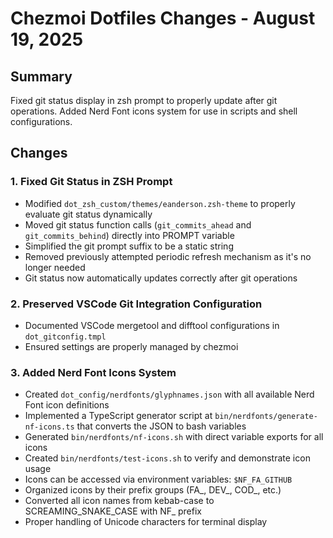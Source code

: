 # Chezmoi Dotfiles Changes - August 19, 2025

## Summary

Fixed git status display in zsh prompt to properly update after git operations. Added Nerd Font icons system for use in scripts and shell configurations.

## Changes

### 1. Fixed Git Status in ZSH Prompt

- Modified `dot_zsh_custom/themes/eanderson.zsh-theme` to properly evaluate git status dynamically
- Moved git status function calls (`git_commits_ahead` and `git_commits_behind`) directly into PROMPT variable
- Simplified the git prompt suffix to be a static string
- Removed previously attempted periodic refresh mechanism as it's no longer needed
- Git status now automatically updates correctly after git operations

### 2. Preserved VSCode Git Integration Configuration

- Documented VSCode mergetool and difftool configurations in `dot_gitconfig.tmpl`
- Ensured settings are properly managed by chezmoi

### 3. Added Nerd Font Icons System

- Created `dot_config/nerdfonts/glyphnames.json` with all available Nerd Font icon definitions
- Implemented a TypeScript generator script at `bin/nerdfonts/generate-nf-icons.ts` that converts the JSON to bash variables
- Generated `bin/nerdfonts/nf-icons.sh` with direct variable exports for all icons
- Created `bin/nerdfonts/test-icons.sh` to verify and demonstrate icon usage
- Icons can be accessed via environment variables: `$NF_FA_GITHUB`
- Organized icons by their prefix groups (FA_, DEV_, COD_, etc.)
- Converted all icon names from kebab-case to SCREAMING_SNAKE_CASE with NF_ prefix
- Proper handling of Unicode characters for terminal display
